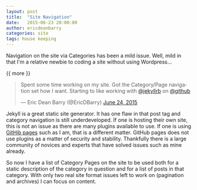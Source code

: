 ```yaml
---
layout: post
title:  "Site Navigation"
date:   2015-06-23 20:00:00
author: ericdeanbarry
categories: site
tags: house keeping
---  
```


Navigation on the site via Categories has been a mild issue. Well, mild in that I'm a relative newbie to coding a site without using Wordpress...

{{ more }}

<blockquote class="twitter-tweet" lang="en"><p lang="en" dir="ltr">Spent some time working on my site. Got the Category/Page navigation set how I want. Starting to like working with <a href="https://twitter.com/jekyllrb">@jekyllrb</a> on <a href="https://twitter.com/github">@github</a></p>&mdash; Eric Dean Barry (@EricDBarry) <a href="https://twitter.com/EricDBarry/status/613505911718457345">June 24, 2015</a></blockquote>
<script async src="//platform.twitter.com/widgets.js" charset="utf-8"></script> 

Jekyll is a great static site generator. It has one flaw in that post tag and category navigation is still underdeveloped. If one is hosting their own site, this is not an issue as there are many plugins available to use. If one is using [GitHib pages](https://pages.github.com/) such as I am, that is a different matter. GitHub pages does not use plugins as a matter of security and stability. Thankfully there is a large community of novices and experts that have solved issues such as mine already.

So now I have a list of Category Pages on the site to be used both for a static description of the category in question and for a list of posts in that category. With only two real site format issues left to work on (pagination and archives) I can focus on content.
